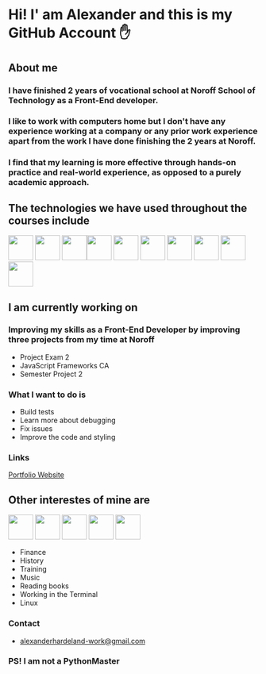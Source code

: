 # Hi! I' am Alexander and this is my GitHub Account ✋

## About me
### I have finished 2 years of vocational school at Noroff School of Technology as a Front-End developer. 
### I like to work with computers home but I don't have any experience working at a company or any prior work experience apart from the work I have done finishing the 2 years at Noroff. 
### I find that my learning is more effective through hands-on practice and real-world experience, as opposed to a purely academic approach.
## The technologies we have used throughout the courses include
<img height="50px" src="https://user-images.githubusercontent.com/25181517/192158954-f88b5814-d510-4564-b285-dff7d6400dad.png"> <img height="50px" src="https://user-images.githubusercontent.com/25181517/183898674-75a4a1b1-f960-4ea9-abcb-637170a00a75.png"> <img height="50px" src="https://user-images.githubusercontent.com/25181517/117447155-6a868a00-af3d-11eb-9cfe-245df15c9f3f.png"><img height="50px" src="https://user-images.githubusercontent.com/25181517/183890598-19a0ac2d-e88a-4005-a8df-1ee36782fde1.png"> <img height="50px" src="https://user-images.githubusercontent.com/25181517/183897015-94a058a6-b86e-4e42-a37f-bf92061753e5.png"> <img height="50px" src="https://user-images.githubusercontent.com/25181517/192108374-8da61ba1-99ec-41d7-80b8-fb2f7c0a4948.png"> <img height="50px" src="https://user-images.githubusercontent.com/25181517/192158956-48192682-23d5-4bfc-9dfb-6511ade346bc.png"> <img height="50px" src="https://user-images.githubusercontent.com/25181517/183898054-b3d693d4-dafb-4808-a509-bab54cf5de34.png"> <img height="50px" src="https://user-images.githubusercontent.com/25181517/202896760-337261ed-ee92-4979-84c4-d4b829c7355d.png"> <img height="50px" src="https://user-images.githubusercontent.com/25181517/189715289-df3ee512-6eca-463f-a0f4-c10d94a06b2f.png">
## I am currently working on
### Improving my skills as a Front-End Developer by improving three projects from my time at Noroff
* Project Exam 2
* JavaScript Frameworks CA
* Semester Project 2
### What I want to do is
* Build tests
* Learn more about debugging
* Fix issues
* Improve the code and styling
### Links
[Portfolio Website](https://github.com)
## Other interestes of mine are 
<img height="50px" src="https://user-images.githubusercontent.com/25181517/192108889-232b3431-a585-4b36-a62d-9078bd3641d9.png"> <img height="50px" src="https://user-images.githubusercontent.com/25181517/121401671-49102800-c959-11eb-9f6f-74d49a5e1774.png"> <img height="50px" src="https://user-images.githubusercontent.com/25181517/183568594-85e280a7-0d7e-4d1a-9028-c8c2209e073c.png"> <img height="50px" src="https://user-images.githubusercontent.com/25181517/117207330-263ba280-adf4-11eb-9b97-0ac5b40bc3be.png"> <img height="50px" src="https://user-images.githubusercontent.com/25181517/192158606-7c2ef6bd-6e04-47cf-b5bc-da2797cb5bda.png">
* Finance
* History
* Training
* Music
* Reading books
* Working in the Terminal
* Linux
### Contact
* alexanderhardeland-work@gmail.com
### PS! I am not a PythonMaster
